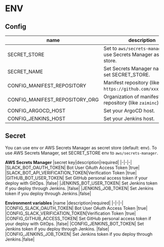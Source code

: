 # ENV
## Config
|name|description|required|
|-|-|-|
|SECRET_STORE| Set to `aws/secrets-manager` if you use Secrets Manager as secret store.  |false|
|SECRET_NAME | Set Secrets Manager name if you set SECRET_STORE. |false|
|CONFIG_MANIFEST_REPOSITORY| Manifest repository (like `https://github.com/xxx/xxx.git`) |false|
|CONFIG_MANIFEST_REPOSITORY_ORG| Organization of manifest repository (like `zaiminc`)|false|
|CONFIG_ARGOCD_HOST| Set your ArgoCD host. |false|
|CONFIG_JENKINS_HOST| Set your Jenkins host. |false|

## Secret
You can use env or AWS Secrets Manager as secret store (default: env).
To use AWS Secrets Manager, set SECRET_STORE env to `aws/secrets-manager`.

**AWS Secrets Manager**
|secret key|description|required|
|-|-|-|
|SLACK_BOT_OAUTH_TOKEN| Bot User OAuth Access Token |true|
|SLACK_BOT_API_VERIFICATION_TOKEN|Verification Token |true|
|GITHUB_BOT_USER_TOKEN| Set GitHub personal access token if your deploy with GitOps. |false|
|JENKINS_BOT_USER_TOKEN| Set Jenkins token if you deploy through Jenkins. |false|
|JENKINS_JOB_TOKEN| Set Jenkins token if you deploy through Jenkins.|false|


**Environment variables**
|name |description|required|
|-|-|-|
|CONFIG_SLACK_OAUTH_TOKEN| Bot User OAuth Access Token |true|
|CONFIG_SLACK_VERIFICATION_TOKEN|Verification Token |true|
|CONFIG_GITHUB_ACCESS_TOKEN| Set GitHub personal access token if your deploy with GitOps. |false|
|CONFIG_JENKINS_BOT_TOKEN| Set Jenkins token if you deploy through Jenkins. |false|
|CONFIG_JENKINS_JOB_TOKEN| Set Jenkins token if you deploy through Jenkins.|false|
